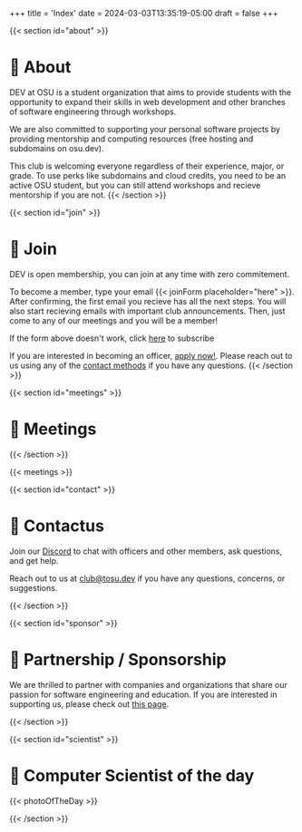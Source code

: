 +++
title = 'Index'
date = 2024-03-03T13:35:19-05:00
draft = false
+++

{{< section id="about" >}}

# 👀 About

DEV at OSU is a student organization that aims to provide students with the
opportunity to expand their skills in web development and other branches of
software engineering through workshops.

We are also committed to supporting your personal software projects by providing
mentorship and computing resources (free hosting and subdomains on osu.dev).

This club is welcoming everyone regardless of their experience, major, or grade.
To use perks like subdomains and cloud credits, you need to be an active OSU
student, but you can still attend workshops and recieve mentorship if you are not.
{{< /section >}}

{{< section id="join" >}}

# 🤝 Join

DEV is open membership, you can join at any time with zero commitement.

To become a member, type your email {{< joinForm placeholder="here" >}}. After confirming, the first
email you recieve has all the next steps. You will also start recieving emails
with important club announcements. Then, just come to any of our meetings and
you will be a member!

If the form above doesn't work, click [here](https://devosu.substack.com/subscribe)
to subscribe

If you are interested in becoming an officer, [apply now!](https://to.osu.dev/teamapp).
Please reach out to us using any of the [contact methods](#contact) if you have any questions.
{{< /section >}}

{{< section id="meetings" >}}

# 📅 Meetings

{{< /section >}}

{{< meetings >}}


{{< section id="contact" >}}

# 🌵 Contactus

Join our [Discord](https://to.osu.dev/discord) to chat with officers and other
members, ask questions, and get help.

Reach out to us at [club@tosu.dev](mailto:club@tosu.dev) if you have any
questions, concerns, or suggestions.

{{< /section >}}

{{< section id="sponsor" >}}

# 🥇 Partnership / Sponsorship

We are thrilled to partner with companies and organizations that share our
passion for software engineering and education. If you are interested in
supporting us, please check out [this page](/support/).

{{< /section >}}

{{< section id="scientist" >}}

# 📸 Computer Scientist of the day

{{< photoOfTheDay >}}

{{< /section >}}